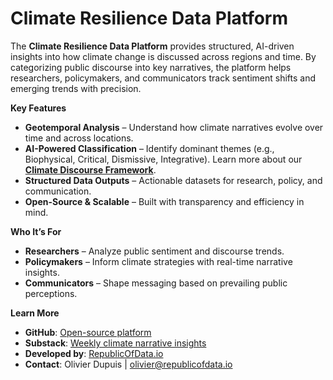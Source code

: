 # Climate Resilience Data Platform

The **Climate Resilience Data Platform** provides structured, AI-driven insights into how climate change is discussed across regions and time. By categorizing public discourse into key narratives, the platform helps researchers, policymakers, and communicators track sentiment shifts and emerging trends with precision.
  
**Key Features**
- **Geotemporal Analysis** – Understand how climate narratives evolve over time and across locations.
- **AI-Powered Classification** – Identify dominant themes (e.g., Biophysical, Critical, Dismissive, Integrative). Learn more about our **[Climate Discourse Framework](documentation/climate-discourse-framework.md)**.
- **Structured Data Outputs** – Actionable datasets for research, policy, and communication.
- **Open-Source & Scalable** – Built with transparency and efficiency in mind.

**Who It’s For**
- **Researchers** – Analyze public sentiment and discourse trends.
- **Policymakers** – Inform climate strategies with real-time narrative insights.
- **Communicators** – Shape messaging based on prevailing public perceptions.

**Learn More**
- **GitHub**: [Open-source platform](https://github.com/republicofdata-io/climate_resilience)
- **Substack**: [Weekly climate narrative insights](https://climatenarratives.substack.com/)
- **Developed by**: [RepublicOfData.io](https://republicofdata.io/)
- **Contact**: Olivier Dupuis | [olivier@republicofdata.io](mailto:olivier@republicofdata.io)
